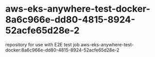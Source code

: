 # aws-eks-anywhere-test-docker-8a6c966e-dd80-4815-8924-52acfe65d28e-2
repository for use with E2E test job aws-eks-anywhere-test-docker:8a6c966e-dd80-4815-8924-52acfe65d28e-2
